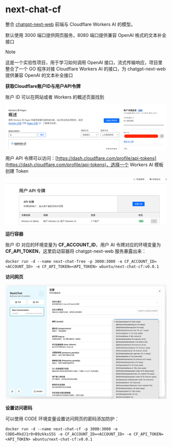 # next-chat-cf

整合 [chatgpt-next-web](https://github.com/ChatGPTNextWeb/ChatGPT-Next-Web) 前端与 Cloudflare Workers AI 的模型。

默认使用 3000 端口提供网页服务，8080 端口提供兼容 OpenAI 格式的文本补全接口

> [!NOTE]  
> 这是一个实验性项目，用于学习如何调用 OpenAI 接口，流式传输响应，项目里整合了一个 GO 程序对接 Cloudflare Workers AI 的接口，为 chatgpt-next-web 提供兼容 OpenAI 的文本补全接口

**获取Cloudflare账户ID与用户API令牌**

账户 ID 可以在网站或者 Workers 的概述页面找到

![](img-001.png)

用户 API 令牌可以访问：[https://dash.cloudflare.com/profile/api-tokens](https://dash.cloudflare.com/profile/api-tokens)，选择一个 Workers AI 模板创建 Token

![](img-002.png)

**运行容器**

账户 ID 对应的环境变量为 **CF_ACCOUNT_ID**，用户 AI 令牌对应的环境变量为 **CF_API_TOKEN**，这里启动容器将 chatgpt-next-web 服务暴露出来：

```shell
docker run -d --name next-chat-free -p 3000:3000 -e CF_ACCOUNT_ID=<ACCOUNT_ID> -e CF_API_TOKEN=<API_TOKEN> wbuntu/next-chat-cf:v0.0.1
```

**访问网页**

![](img-003.png)

**设置访问密码**

可以使用 CODE 环境变量设置访问网页的密码添加防护：

```shell
docker run -d --name next-chat-cf -p 3000:3000 -e CODE=RkdJ1r0+B9zkksS5S -e CF_ACCOUNT_ID=<ACCOUNT_ID> -e CF_API_TOKEN=<API_TOKEN> wbuntu/next-chat-cf:v0.0.1
```